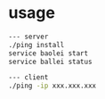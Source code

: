 # usage
```bash
--- server
./ping install
service baolei start
service ballei status

--- client
./ping -ip xxx.xxx.xxx
```
